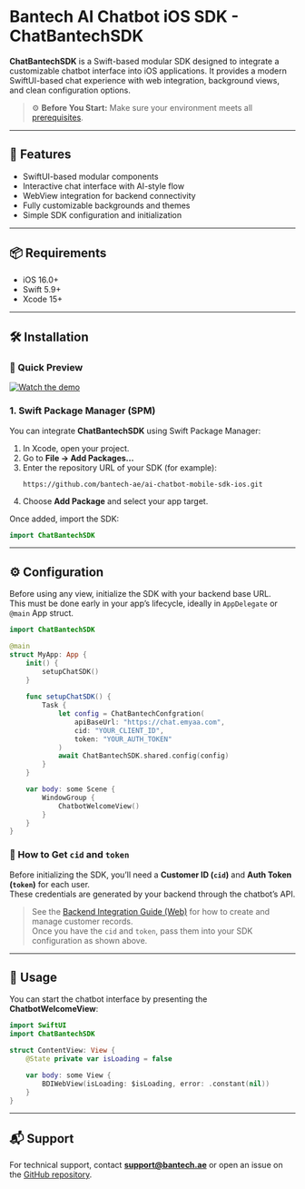 # Bantech AI Chatbot iOS SDK - ChatBantechSDK

**ChatBantechSDK** is a Swift-based modular SDK designed to integrate a customizable chatbot interface into iOS applications. It provides a modern SwiftUI-based chat experience with web integration, background views, and clean configuration options.

> ⚙️ **Before You Start:** Make sure your environment meets all [prerequisites](./README.md#-prerequisites).

---

## 🧩 Features

- SwiftUI-based modular components  
- Interactive chat interface with AI-style flow  
- WebView integration for backend connectivity  
- Fully customizable backgrounds and themes  
- Simple SDK configuration and initialization  

---

## 📦 Requirements

- iOS 16.0+  
- Swift 5.9+  
- Xcode 15+  

---

## 🛠 Installation

### 🎥 Quick Preview

[![Watch the demo](https://cdn.widget.bantech.ae/sdks/ios/demo/hqdefault.jpg)](https://cdn.widget.bantech.ae/sdks/ios/demo/bantech-ai-chatbot-ios-sdk.mp4)


### 1. Swift Package Manager (SPM)

You can integrate **ChatBantechSDK** using Swift Package Manager:

1. In Xcode, open your project.
2. Go to **File → Add Packages...**
3. Enter the repository URL of your SDK (for example):
   ```
   https://github.com/bantech-ae/ai-chatbot-mobile-sdk-ios.git
   ```
4. Choose **Add Package** and select your app target.

Once added, import the SDK:

```swift
import ChatBantechSDK
```

---

## ⚙️ Configuration

Before using any view, initialize the SDK with your backend base URL.  
This must be done early in your app’s lifecycle, ideally in `AppDelegate` or `@main` App struct.

```swift
import ChatBantechSDK

@main
struct MyApp: App {
    init() {
        setupChatSDK()
    }
    
    func setupChatSDK() {
        Task {
            let config = ChatBantechConfgration(
                apiBaseUrl: "https://chat.emyaa.com",
                cid: "YOUR_CLIENT_ID",
                token: "YOUR_AUTH_TOKEN"
            )
            await ChatBantechSDK.shared.config(config)
        }
    }

    var body: some Scene {
        WindowGroup {
            ChatbotWelcomeView()
        }
    }
}
```

### 🔗 How to Get `cid` and `token`

Before initializing the SDK, you’ll need a **Customer ID (`cid`)** and **Auth Token (`token`)** for each user.  
These credentials are generated by your backend through the chatbot’s API.

> See the [Backend Integration Guide (Web)](./web.md#step-3-backend-integration-registered-customers) for how to create and manage customer records.  
> Once you have the `cid` and `token`, pass them into your SDK configuration as shown above.

---

## 💬 Usage

You can start the chatbot interface by presenting the **ChatbotWelcomeView**:

```swift
import SwiftUI
import ChatBantechSDK

struct ContentView: View {
    @State private var isLoading = false

    var body: some View {
        BDIWebView(isLoading: $isLoading, error: .constant(nil))
    }
}
```

---

## 📬 Support
For technical support, contact **support@bantech.ae** or open an issue on the [GitHub repository](https://github.com/bantech-ae/ai-chatbot-mobile-sdk-ios).
